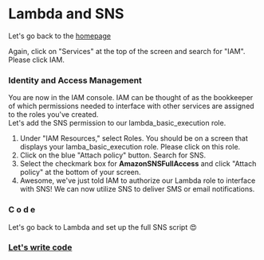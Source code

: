 # Lambda and SNS
<p>
Let's go back to the <a href="http://aws.amazon.com">homepage</a>
</p>

<p>
Again, click on "Services" at the top of the screen and search for "IAM".
<br>Please click IAM.
</p>

### Identity and Access Management

<p>
You are now in the IAM console. IAM can be thought of as the bookkeeper of which permissions needed to interface with other services are assigned to the roles you've created.
<br>Let's add the SNS permission to our lambda_basic_execution role.
</p>

<ol>
<li>Under "IAM Resources," select Roles. You should be on a screen that displays your lamba_basic_execution role. Please click on this role.</li>
<li>Click on the blue "Attach policy" button. Search for SNS.</li>
<li>Select the checkmark box for <b>AmazonSNSFullAccess</b> and click "Attach policy" at the bottom of your screen.</li>
<li>Awesome, we've just told IAM to authorize our Lambda role to interface with SNS! We can now utilize SNS to deliver SMS or email notifications.</li>
</ol>

### C o d e

<p>
  Let's go back to Lambda and set up the full SNS script 😍
</p>

### <a href="https://github.com/mrvivacious/AWS_Lambda_and_SNS/blob/master/page4.md">Let's write code</a>
